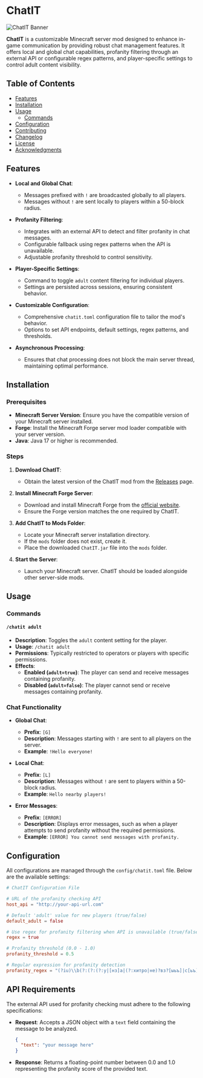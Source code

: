 # ChatIT

![ChatIT Banner](assets/banner.png)

**ChatIT** is a customizable Minecraft server mod designed to enhance in-game communication by providing robust chat management features. It offers local and global chat capabilities, profanity filtering through an external API or configurable regex patterns, and player-specific settings to control adult content visibility.

## Table of Contents

- [Features](#features)
- [Installation](#installation)
- [Usage](#usage)
  - [Commands](#commands)
- [Configuration](#configuration)
- [Contributing](#contributing)
- [Changelog](CHANGELOG.md)
- [License](#license)
- [Acknowledgments](#acknowledgments)

## Features

- **Local and Global Chat**:
  - Messages prefixed with `!` are broadcasted globally to all players.
  - Messages without `!` are sent locally to players within a 50-block radius.

- **Profanity Filtering**:
  - Integrates with an external API to detect and filter profanity in chat messages.
  - Configurable fallback using regex patterns when the API is unavailable.
  - Adjustable profanity threshold to control sensitivity.

- **Player-Specific Settings**:
  - Command to toggle `adult` content filtering for individual players.
  - Settings are persisted across sessions, ensuring consistent behavior.

- **Customizable Configuration**:
  - Comprehensive `chatit.toml` configuration file to tailor the mod's behavior.
  - Options to set API endpoints, default settings, regex patterns, and thresholds.

- **Asynchronous Processing**:
  - Ensures that chat processing does not block the main server thread, maintaining optimal performance.

## Installation

### Prerequisites

- **Minecraft Server Version**: Ensure you have the compatible version of your Minecraft server installed.
- **Forge**: Install the Minecraft Forge server mod loader compatible with your server version.
- **Java**: Java 17 or higher is recommended.

### Steps

1. **Download ChatIT**:
   - Obtain the latest version of the ChatIT mod from the [Releases](https://github.com/itqop/ChatIT/releases) page.

2. **Install Minecraft Forge Server**:
   - Download and install Minecraft Forge from the [official website](https://files.minecraftforge.net/).
   - Ensure the Forge version matches the one required by ChatIT.

3. **Add ChatIT to Mods Folder**:
   - Locate your Minecraft server installation directory.
   - If the `mods` folder does not exist, create it.
   - Place the downloaded `ChatIT.jar` file into the `mods` folder.

4. **Start the Server**:
   - Launch your Minecraft server. ChatIT should be loaded alongside other server-side mods.

## Usage

### Commands

#### `/chatit adult`

- **Description**: Toggles the `adult` content setting for the player.
- **Usage**: `/chatit adult`
- **Permissions**: Typically restricted to operators or players with specific permissions.
- **Effects**:
  - **Enabled (`adult=true`)**: The player can send and receive messages containing profanity.
  - **Disabled (`adult=false`)**: The player cannot send or receive messages containing profanity.

### Chat Functionality

- **Global Chat**:
  - **Prefix**: `[G]`
  - **Description**: Messages starting with `!` are sent to all players on the server.
  - **Example**: `!Hello everyone!`

- **Local Chat**:
  - **Prefix**: `[L]`
  - **Description**: Messages without `!` are sent to players within a 50-block radius.
  - **Example**: `Hello nearby players!`

- **Error Messages**:
  - **Prefix**: `[ERROR]`
  - **Description**: Displays error messages, such as when a player attempts to send profanity without the required permissions.
  - **Example**: `[ERROR] You cannot send messages with profanity.`

## Configuration

All configurations are managed through the `config/chatit.toml` file. Below are the available settings:

```toml
# ChatIT Configuration File

# URL of the profanity checking API
host_api = "http://your-api-url.com"

# Default 'adult' value for new players (true/false)
default_adult = false

# Use regex for profanity filtering when API is unavailable (true/false)
regex = true

# Profanity threshold (0.0 - 1.0)
profanity_threshold = 0.5

# Regular expression for profanity detection
profanity_regex = "(?iu)\\b(?:(?:(?:у|[нз]а|(?:хитро|не)?вз?[ыьъ]|с[ьъ]|(?:и|ра)[зс]ъ?|(?:.\\B)+?[оаеи-])-?)?(?:[её](?:б(?!о[рй]|рач)|п[уа](?:ц|тс))|и[пб][ае][тцд][ьъ]).*?|(?:(?:н[иеа]|(?:ра|и)[зс]|[зд]?[ао](?:т|дн[оа])?|с(?:м[еи])?|а[пб]ч|в[ъы]?|пр[еи])-?)?ху(?:[яйиеёю]|л+и(?!ган)).*?|бл(?:[эя]|еа?)(?:[дт][ьъ]?)?|\\S*?(?:п(?:[иеё]зд|ид[аое]?р|ед(?:р(?!о)|[аое]р|ик)|охую)|бля(?:[дбц]|тс)|[ое]ху[яйиеё]|хуйн).*?|(?:о[тб]?|про|на|вы)?м(?:анд(?:[ауеыи](?:л(?:и[сзщ])?[ауеиы])?|ой|[ао]в.*?|юк(?:ов|[ауи])?|е[нт]ь|ища)|уд(?:[яаиое].+?|е?н(?:[ьюия]|ей))|[ао]л[ао]ф[ьъ](?:[яиюе]|[еёо]й))|елд[ауые].*?|ля[тд]ь|(?:[нз]а|по)х)\\b"
```

## API Requirements

The external API used for profanity checking must adhere to the following specifications:

- **Request**: Accepts a JSON object with a `text` field containing the message to be analyzed.

  ```json
  {
    "text": "your message here"
  }
  ```
  
- **Response**: Returns a floating-point number between 0.0 and 1.0 representing the profanity score of the provided text.
